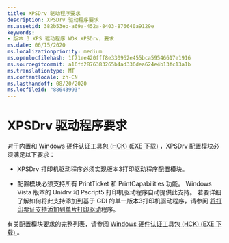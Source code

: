 ```yaml
---
title: XPSDrv 驱动程序要求
description: XPSDrv 驱动程序要求
ms.assetid: 382b53eb-a69a-452a-8403-876640a9129e
keywords:
- 版本 3 XPS 驱动程序 WDK XPSDrv，要求
ms.date: 06/15/2020
ms.localizationpriority: medium
ms.openlocfilehash: 1f71ee420fff8e330962e455bca59546617e1916
ms.sourcegitcommit: a16fd2876383265b4ad336dea624e4b13fc13a1b
ms.translationtype: MT
ms.contentlocale: zh-CN
ms.lasthandoff: 08/20/2020
ms.locfileid: "88643993"
---
```

# <a name="xpsdrv-driver-requirements"></a>XPSDrv 驱动程序要求

对于内置和 [Windows 硬件认证工具包 (HCK)  (EXE 下载) ](https://go.microsoft.com/fwlink/p/?LinkId=733613)，XPSDrv 配置模块必须满足以下要求：

- XPSDrv 打印机驱动程序必须实现版本3打印驱动程序配置模块。

- 配置模块必须支持所有 PrintTicket 和 PrintCapabilities 功能。 Windows Vista 版本的 Unidrv 和 Pscript5 打印机驱动程序自动提供此支持。 若要详细了解如何将此支持添加到基于 GDI 的单一版本3打印机驱动程序，请参阅 [将打印票证支持添加到单片打印驱动](adding-print-ticket-support-to-monolithic-print-drivers.md)程序。

有关配置模块要求的完整列表，请参阅 [Windows 硬件认证工具包 (HCK)  (EXE 下载) ](https://go.microsoft.com/fwlink/p/?LinkId=733613)。

